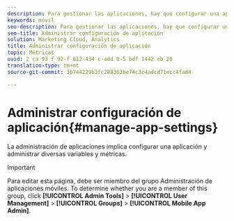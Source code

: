 ```yaml
---
description: Para gestionar las aplicaciones, hay que configurar una aplicación y definir diversas variables y métricas.
keywords: móvil
seo-description: Para gestionar las aplicaciones, hay que configurar una aplicación y definir diversas variables y métricas.
seo-title: Administrar configuración de aplicación
solution: Marketing Cloud, Analytics
title: Administrar configuración de aplicación
topic: Métricas
uuid: 2 ca 93 f 92-f 812-434 c-add 0-5 bdf 1442 eb 20
translation-type: tm+mt
source-git-commit: 3b744229b3fc288363be74c3c4adcd71ecc4fad4

---
```



# Administrar configuración de aplicación{#manage-app-settings}

La administración de aplicaciones implica configurar una aplicación y administrar diversas variables y métricas.

>[!IMPORTANT]
>
>Para editar esta página, debe ser miembro del grupo Administración de aplicaciones móviles. To determine whether you are a member of this group, click **[!UICONTROL Admin Tools]** &gt; **[!UICONTROL User Management]** &gt; **[!UICONTROL Groups]** &gt; **[!UICONTROL Mobile App Admin]**.
